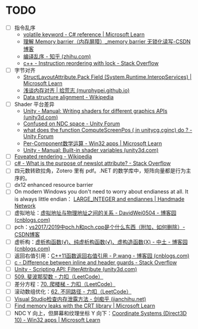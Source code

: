 # TODO

- [ ] 指令乱序
    - [volatile keyword - C# reference | Microsoft Learn](https://learn.microsoft.com/en-us/dotnet/csharp/language-reference/keywords/volatile)
    - [理解 Memory barrier（内存屏障）_memory barrier 无锁化读写-CSDN博客](https://blog.csdn.net/zhangxiao93/article/details/42966279)
    - [编译乱序 - 知乎 (zhihu.com)](https://zhuanlan.zhihu.com/p/102370222)
    - [c++ - Instruction reordering with lock - Stack Overflow](https://stackoverflow.com/questions/39762802/instruction-reordering-with-lock)
- [ ] 字节对齐
    - [StructLayoutAttribute.Pack Field (System.Runtime.InteropServices) | Microsoft Learn](https://learn.microsoft.com/en-us/dotnet/api/system.runtime.interopservices.structlayoutattribute.pack?view=net-8.0)
    - [浅谈内存对齐 | 拾荒志 (murphypei.github.io)](https://murphypei.github.io/blog/2020/04/memory-align)
    - [Data structure alignment - Wikipedia](https://en.wikipedia.org/wiki/Data_structure_alignment)
- [ ] Shader 平台差异
    - [Unity - Manual: Writing shaders for different graphics APIs (unity3d.com)](https://docs.unity3d.com/Manual/SL-PlatformDifferences.html)
    - [Confused on NDC space - Unity Forum](https://forum.unity.com/threads/confused-on-ndc-space.1024414/)
    - [what does the function ComputeScreenPos ( in unitycg.cginc) do ? - Unity Forum](https://discussions.unity.com/t/what-does-the-function-computescreenpos-in-unitycg-cginc-do/565450)
    - [Per-Component数学运算 - Win32 apps | Microsoft Learn](https://learn.microsoft.com/zh-cn/windows/win32/direct3dhlsl/dx-graphics-hlsl-per-component-math#the-matrix-type)
    - [Unity - Manual: Built-in shader variables (unity3d.com)](https://docs.unity3d.com/Manual/SL-UnityShaderVariables.html)
- [ ] [Foveated rendering - Wikipedia](https://en.wikipedia.org/wiki/Foveated_rendering)
- [ ] [c# - What is the purpose of newslot attribute? - Stack Overflow](https://stackoverflow.com/questions/55532508/what-is-the-purpose-of-newslot-attribute)
- [ ] 四元数转欧拉角，Zotero 里有 pdf。.NET 的数学库中，矩阵向量都是行为主序的。
- [ ] dx12 enhanced resource barrier
- [ ] On modern Windows you don't need to worry about endianess at all. It is always little endian： [LARGE_INTEGER and endiannes | Handmade Network](https://hero.handmade.network/forums/code-discussion/t/354-large_integer_and_endiannes)
- [ ] 虚拟地址：[虚拟地址与物理地址之间的关系 - DavidWei0504 - 博客园 (cnblogs.com)](https://www.cnblogs.com/david-wei0810/p/5845546.html)
- [ ] pch：[vs2017/2019中pch.h和pch.cpp是个什么东西（附加，如何删除）-CSDN博客](https://blog.csdn.net/qq_41375318/article/details/111790303)
- [ ] 虚析构：[虚析构函数(√)、纯虚析构函数(√)、虚构造函数(X) - 中土 - 博客园 (cnblogs.com)](https://www.cnblogs.com/chio/archive/2007/09/10/888260.html)
- [ ] 返回右值引用：[C++11函数返回右值引用 - P.wang - 博客园 (cnblogs.com)](https://www.cnblogs.com/wangpei0522/p/4472548.html)
- [ ] [c - Difference between inline and header guards - Stack Overflow](https://stackoverflow.com/questions/65127721/difference-between-inline-and-header-guards)
- [ ] [Unity - Scripting API: FilterAttribute (unity3d.com)](https://docs.unity3d.com/ScriptReference/ShaderKeywordFilter.FilterAttribute.html)
- [ ] [509. 斐波那契数 - 力扣（LeetCode）](https://leetcode.cn/problems/fibonacci-number/solutions/545049/fei-bo-na-qi-shu-by-leetcode-solution-o4ze/?source=vscode)
- [ ] 差分方程：[70. 爬楼梯 - 力扣（LeetCode）](https://leetcode.cn/problems/climbing-stairs/solutions/286022/pa-lou-ti-by-leetcode-solution/?source=vscode)
- [ ] 滚动数组优化：[62. 不同路径 - 力扣（LeetCode）](https://leetcode.cn/problems/unique-paths/solutions/514311/bu-tong-lu-jing-by-leetcode-solution-hzjf/?source=vscode)
- [ ] [Visual Studio检查内存泄露方法 - 剑痴乎 (jianchihu.net)](https://blog.jianchihu.net/visual-studio-memory-leak.html)
- [ ] [Find memory leaks with the CRT library | Microsoft Learn](https://learn.microsoft.com/en-us/cpp/c-runtime-library/find-memory-leaks-using-the-crt-library?view=msvc-170)
- [ ] NDC Y 向上，但屏幕和纹理坐标 Y 向下：[Coordinate Systems (Direct3D 10) - Win32 apps | Microsoft Learn](https://learn.microsoft.com/en-us/windows/win32/direct3d10/d3d10-graphics-programming-guide-resources-coordinates)

